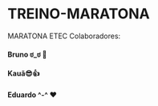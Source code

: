 # TREINO-MARATONA
MARATONA ETEC
Colaboradores:
<h4>Bruno ಠ_ಠ 🎃</h4>
<h4>Kauã😎👍</h4>
<h4>Eduardo ^-^ ❤️</h4>
